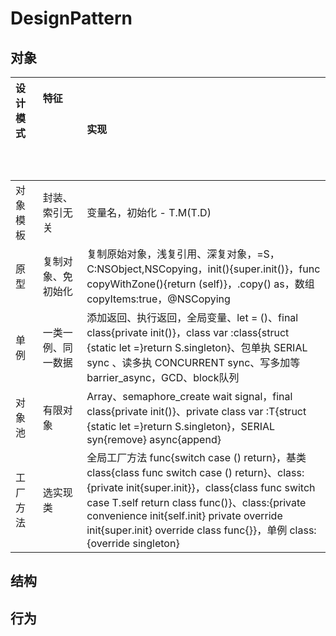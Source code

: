 # DesignPattern

## 对象

| **设计模式** &nbsp; &nbsp; &nbsp; &nbsp; &nbsp; &nbsp; &nbsp; &nbsp; &nbsp; &nbsp; | **特征** &nbsp; &nbsp; &nbsp; &nbsp; &nbsp; &nbsp; &nbsp; &nbsp; &nbsp; &nbsp; &nbsp; &nbsp; &nbsp; &nbsp; &nbsp; &nbsp; &nbsp; &nbsp; &nbsp; &nbsp; &nbsp; &nbsp; &nbsp; &nbsp; &nbsp; &nbsp; &nbsp; &nbsp; &nbsp; &nbsp; | **实现** |
| :- | :- | :- |
| 对象模板 | 封装、索引无关 | 变量名，初始化 - T.M(T.D) |
| 原型 | 复制对象、免初始化 | 复制原始对象，浅复引用、深复对象，=S，C:NSObject,NSCopying，init(){super.init()}，func copyWithZone(){return (self)}，.copy() as，数组 copyItems:true，@NSCopying |
| 单例 | 一类一例、同一数据 | 添加返回、执行返回，全局变量、let = ()、final class{private init()}，class var :class{struct {static let =}return S.singleton}、包单执 SERIAL sync 、读多执 CONCURRENT sync、写多加等 barrier_async，GCD、block队列 |
| 对象池 | 有限对象 | Array、semaphore_create wait signal，final class{private init()}、private class var :T{struct {static let =}return S.singleton}，SERIAL syn{remove} async{append} |
| 工厂方法 | 选实现类 | 全局工厂方法 func{switch case () return}，基类 class{class func switch case () return}、class:{private init{super.init}}，class{class func switch case T.self return class func()}、class:{private convenience init{self.init} private override init{super.init} override class func{}}，单例 class:{override singleton} |

## 结构


## 行为
